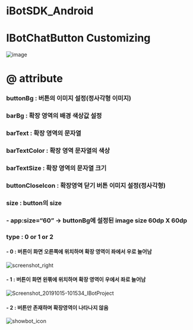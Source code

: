 # iBotSDK_Android

# IBotChatButton Customizing
![image](https://user-images.githubusercontent.com/56538133/66885715-1b51cf00-f010-11e9-94c5-4bf7954b02bd.png)
# @ attribute
### buttonBg : 버튼의 이미지 설정(정사각형 이미지)
### barBg : 확장 영역의 배경 색상값 설정
### barText : 확장 영역의 문자열
### barTextColor : 확장 영역 문자열의 색상
### barTextSize : 확장 영역의 문자열 크기
### buttonCloseIcon : 확장영역 닫기 버튼 이미지 설정(정사각형)
### size : button의 size 
###   - app:size=“60” -> buttonBg에 설정된 image size 60dp X 60dp
### type : 0 or 1 or 2
####   - 0 : 버튼이 화면 오른쪽에 위치하며 확장 영역이 좌에서 우로 늘어남
![screenshot_right](https://user-images.githubusercontent.com/56538133/66888410-5278ae00-f019-11e9-933b-5807e58f5b3c.jpg|width=200)
####    - 1 : 버튼이 화면 왼쪾에 위치하며 확장 영역이 우에서 좌로 늘어남
![Screenshot_20191015-101534_IBotProject](https://user-images.githubusercontent.com/56538133/66888423-61f7f700-f019-11e9-9fee-9da804d9756f.jpg|width=200)
####     - 2 : 버튼만 존재하며 확장영역이 나타나지 않음
![showbot_icon](https://user-images.githubusercontent.com/56538133/66888429-67554180-f019-11e9-88c0-656ce4273a12.png|width=50)
